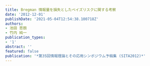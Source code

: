 ```yaml
---
title: Bregman 情報量を損失としたベイズリスクに関する考察
date: '2012-12-01'
publishDate: '2021-05-04T12:54:38.100718Z'
authors:
- 池田 思朗
- 竹内 純一
publication_types:
- '1'
abstract: ''
featured: false
publication: '*第35回情報理論とその応用シンポジウム予稿集 (SITA2012)*'
---
```

